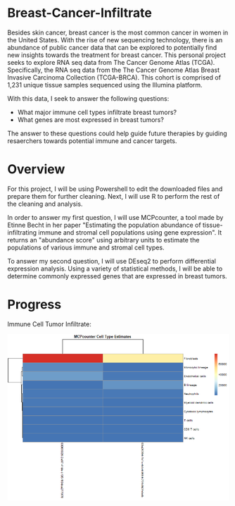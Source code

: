 # Breast-Cancer-Infiltrate
Besides skin cancer, breast cancer is the most common cancer in women in the United States. With the rise of new sequencing technology, there is an abundance of public cancer data that can be explored to potentially find new insights towards the treatment for breast cancer. This personal project seeks to explore RNA seq data from The Cancer Genome Atlas (TCGA). Specifically, the RNA seq data from the The Cancer Genome Atlas Breast Invasive Carcinoma Collection (TCGA-BRCA). This cohort is comprised of 1,231 unique tissue samples sequenced using the Illumina platform. 

With this data, I seek to answer the following questions:
* What major immune cell types infiltrate breast tumors?
* What genes are most expressed in breast tumors? 

The answer to these questions could help guide future therapies by guiding resaerchers towards potential immune and cancer targets.

# Overview
For this project, I will be using Powershell to edit the downloaded files and prepare them for further cleaning. Next, I will use R to perform the rest of the cleaning and analysis. 

In order to answer my first question, I will use MCPcounter, a tool made by Etinne Becht in her paper "Estimating the population abundance of tissue-infiltrating immune and stromal cell populations using gene expression". It returns an "abundance score" using arbitrary units to estimate the populations of various immune and stromal cell types. 

To answer my second question, I will use DEseq2 to perform differential expression analysis. Using a variety of statistical methods, I will be able to determine commonly expressed genes that are expressed in breast tumors. 

# Progress

Immune Cell Tumor Infiltrate:


![infil_heatmap](results/infil_heatmap.png)
